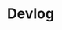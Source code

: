 ---
layout: list
type: category
title: Devlog
slug: devlog
sidebar: true
order: 1
description: >
  Anything about Development
---